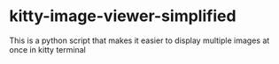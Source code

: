 # kitty-image-viewer-simplified
This is a python script that makes it easier to display multiple images at once in kitty terminal
